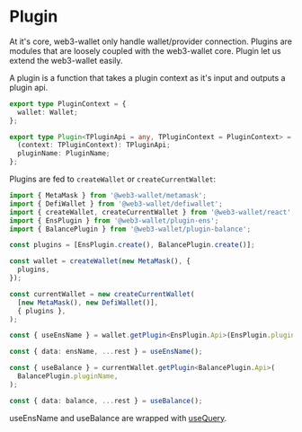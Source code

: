 # Plugin

At it's core, web3-wallet only handle wallet/provider connection. Plugins are modules that are loosely coupled with the web3-wallet core. Plugin let us extend the web3-wallet easily.

A plugin is a function that takes a plugin context as it's input and outputs a plugin api.

```ts
export type PluginContext = {
  wallet: Wallet;
};

export type Plugin<TPluginApi = any, TPluginContext = PluginContext> = {
  (context: TPluginContext): TPluginApi;
  pluginName: PluginName;
};
```

Plugins are fed to `createWallet` or `createCurrentWallet`:

```ts
import { MetaMask } from '@web3-wallet/metamask';
import { DefiWallet } from '@web3-wallet/defiwallet';
import { createWallet, createCurrentWallet } from '@web3-wallet/react';
import { EnsPlugin } from '@web3-wallet/plugin-ens';
import { BalancePlugin } from '@web3-wallet/plugin-balance';

const plugins = [EnsPlugin.create(), BalancePlugin.create()];

const wallet = createWallet(new MetaMask(), {
  plugins,
});

const currentWallet = new createCurrentWallet(
  [new MetaMask(), new DefiWallet()],
  { plugins },
);

const { useEnsName } = wallet.getPlugin<EnsPlugin.Api>(EnsPlugin.pluginName);

const { data: ensName, ...rest } = useEnsName();

const { useBalance } = currentWallet.getPlugin<BalancePlugin.Api>(
  BalancePlugin.pluginName,
);

const { data: balance, ...rest } = useBalance();
```

useEnsName and useBalance are wrapped with [useQuery](https://tanstack.com/query/v4/docs/reference/useQuery).
